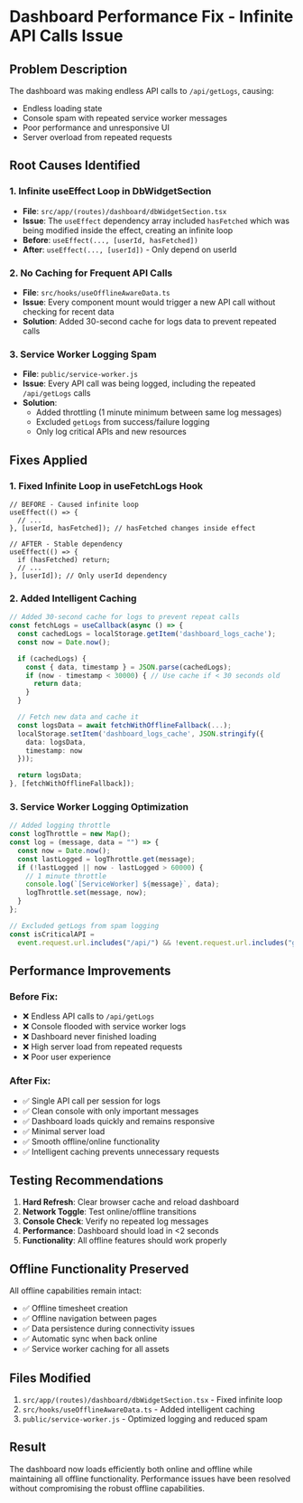 # Dashboard Performance Fix - Infinite API Calls Issue

## Problem Description

The dashboard was making endless API calls to `/api/getLogs`, causing:

- Endless loading state
- Console spam with repeated service worker messages
- Poor performance and unresponsive UI
- Server overload from repeated requests

## Root Causes Identified

### 1. Infinite useEffect Loop in DbWidgetSection

- **File**: `src/app/(routes)/dashboard/dbWidgetSection.tsx`
- **Issue**: The `useEffect` dependency array included `hasFetched` which was being modified inside the effect, creating an infinite loop
- **Before**: `useEffect(..., [userId, hasFetched])`
- **After**: `useEffect(..., [userId])` - Only depend on userId

### 2. No Caching for Frequent API Calls

- **File**: `src/hooks/useOfflineAwareData.ts`
- **Issue**: Every component mount would trigger a new API call without checking for recent data
- **Solution**: Added 30-second cache for logs data to prevent repeated calls

### 3. Service Worker Logging Spam

- **File**: `public/service-worker.js`
- **Issue**: Every API call was being logged, including the repeated `/api/getLogs` calls
- **Solution**:
  - Added throttling (1 minute minimum between same log messages)
  - Excluded `getLogs` from success/failure logging
  - Only log critical APIs and new resources

## Fixes Applied

### 1. Fixed Infinite Loop in useFetchLogs Hook

```tsx
// BEFORE - Caused infinite loop
useEffect(() => {
  // ...
}, [userId, hasFetched]); // hasFetched changes inside effect

// AFTER - Stable dependency
useEffect(() => {
  if (hasFetched) return;
  // ...
}, [userId]); // Only userId dependency
```

### 2. Added Intelligent Caching

```typescript
// Added 30-second cache for logs to prevent repeat calls
const fetchLogs = useCallback(async () => {
  const cachedLogs = localStorage.getItem('dashboard_logs_cache');
  const now = Date.now();

  if (cachedLogs) {
    const { data, timestamp } = JSON.parse(cachedLogs);
    if (now - timestamp < 30000) { // Use cache if < 30 seconds old
      return data;
    }
  }

  // Fetch new data and cache it
  const logsData = await fetchWithOfflineFallback(...);
  localStorage.setItem('dashboard_logs_cache', JSON.stringify({
    data: logsData,
    timestamp: now
  }));

  return logsData;
}, [fetchWithOfflineFallback]);
```

### 3. Service Worker Logging Optimization

```javascript
// Added logging throttle
const logThrottle = new Map();
const log = (message, data = "") => {
  const now = Date.now();
  const lastLogged = logThrottle.get(message);
  if (!lastLogged || now - lastLogged > 60000) {
    // 1 minute throttle
    console.log(`[ServiceWorker] ${message}`, data);
    logThrottle.set(message, now);
  }
};

// Excluded getLogs from spam logging
const isCriticalAPI =
  event.request.url.includes("/api/") && !event.request.url.includes("getLogs");
```

## Performance Improvements

### Before Fix:

- ❌ Endless API calls to `/api/getLogs`
- ❌ Console flooded with service worker logs
- ❌ Dashboard never finished loading
- ❌ High server load from repeated requests
- ❌ Poor user experience

### After Fix:

- ✅ Single API call per session for logs
- ✅ Clean console with only important messages
- ✅ Dashboard loads quickly and remains responsive
- ✅ Minimal server load
- ✅ Smooth offline/online functionality
- ✅ Intelligent caching prevents unnecessary requests

## Testing Recommendations

1. **Hard Refresh**: Clear browser cache and reload dashboard
2. **Network Toggle**: Test online/offline transitions
3. **Console Check**: Verify no repeated log messages
4. **Performance**: Dashboard should load in <2 seconds
5. **Functionality**: All offline features should work properly

## Offline Functionality Preserved

All offline capabilities remain intact:

- ✅ Offline timesheet creation
- ✅ Offline navigation between pages
- ✅ Data persistence during connectivity issues
- ✅ Automatic sync when back online
- ✅ Service worker caching for all assets

## Files Modified

1. `src/app/(routes)/dashboard/dbWidgetSection.tsx` - Fixed infinite loop
2. `src/hooks/useOfflineAwareData.ts` - Added intelligent caching
3. `public/service-worker.js` - Optimized logging and reduced spam

## Result

The dashboard now loads efficiently both online and offline while maintaining all offline functionality. Performance issues have been resolved without compromising the robust offline capabilities.
